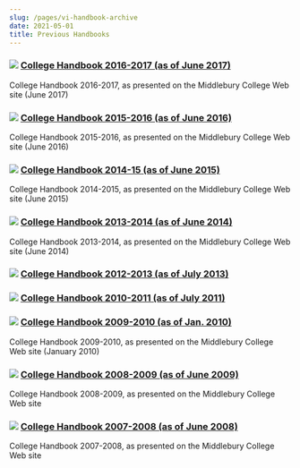 ```yaml
---
slug: /pages/vi-handbook-archive
date: 2021-05-01
title: Previous Handbooks
---
```

### ![](https://www.middlebury.edu/modules/file/icons/application-pdf.png) [College Handbook 2016-2017 (as of June 2017)](https://www.middlebury.edu/system/files/media/collegehandbookmiddlebury2016_2017.pdf)

College Handbook 2016-2017, as presented on the Middlebury College Web site (June 2017)

### ![](https://www.middlebury.edu/modules/file/icons/application-pdf.png) [College Handbook 2015-2016 (as of June 2016)](https://www.middlebury.edu/system/files/collegehandbookmiddlebury2015_2016.pdf)

College Handbook 2015-2016, as presented on the Middlebury College Web site (June 2016)

### ![](https://www.middlebury.edu/modules/file/icons/application-pdf.png) [College Handbook 2014-15 (as of June 2015)](https://www.middlebury.edu/system/files/media/College%20Handbook%20%7C%20Middlebury.pdf)

College Handbook 2014-2015, as presented on the Middlebury College Web site (June 2015)

### ![](https://www.middlebury.edu/modules/file/icons/application-pdf.png) [College Handbook 2013-2014 (as of June 2014)](https://www.middlebury.edu/system/files/media/collegehandbook2013-14.pdf)

College Handbook 2013-2014, as presented on the Middlebury College Web site (June 2014)

### ![](https://www.middlebury.edu/modules/file/icons/application-pdf.png) [College Handbook 2012-2013 (as of July 2013)](https://www.middlebury.edu/system/files/media/college_handbook_2012-2013.pdf)

### ![](https://www.middlebury.edu/modules/file/icons/application-pdf.png) [College Handbook 2010-2011 (as of July 2011)](https://www.middlebury.edu/system/files/media/college_handbook__middlebury.pdf)

### ![](https://www.middlebury.edu/modules/file/icons/application-pdf.png) [College Handbook 2009-2010 (as of Jan. 2010)](https://www.middlebury.edu/system/files/media/CollegeHandbook2009-10_0.pdf)

College Handbook 2009-2010, as presented on the Middlebury College Web site (January 2010)

### ![](https://www.middlebury.edu/modules/file/icons/application-pdf.png) [College Handbook 2008-2009 (as of June 2009)](https://www.middlebury.edu/system/files/media/CollegeHandbook2008-09_0.pdf)

College Handbook 2008-2009, as presented on the Middlebury College Web site

### ![](https://www.middlebury.edu/modules/file/icons/application-pdf.png) [College Handbook 2007-2008 (as of June 2008)](https://www.middlebury.edu/system/files/media/CollegeHandbook2007-2008_0.pdf)

College Handbook 2007-2008, as presented on the Middlebury College Web site
